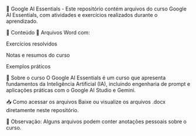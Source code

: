 ﻿#

📌 Google AI Essentials -
Este repositório contém arquivos do curso Google AI Essentials, com atividades e exercícios realizados durante o aprendizado.

📂 Conteúdo
📄 Arquivos Word com:

Exercícios resolvidos

Notas e resumos do curso

Exemplos práticos

🚀 Sobre o curso
O Google AI Essentials é um curso que apresenta fundamentos da Inteligência Artificial (IA), incluindo engenharia de prompt e aplicações práticas com o Google AI Studio e Gemini.

📥 Como acessar os arquivos
Baixe ou visualize os arquivos .docx diretamente neste repositório.

📌 Observação: Alguns arquivos podem conter anotações pessoais sobre o curso.
